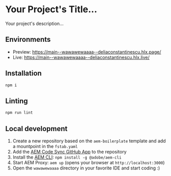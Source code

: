 # Your Project's Title...
Your project's description...

## Environments
- Preview: https://main--wawawewaaaa--deliaconstantinescu.hlx.page/
- Live: https://main--wawawewaaaa--deliaconstantinescu.hlx.live/

## Installation

```sh
npm i
```

## Linting

```sh
npm run lint
```

## Local development

1. Create a new repository based on the `aem-boilerplate` template and add a mountpoint in the `fstab.yaml`
1. Add the [AEM Code Sync GitHub App](https://github.com/apps/aem-code-sync) to the repository
1. Install the [AEM CLI](https://github.com/adobe/helix-cli): `npm install -g @adobe/aem-cli`
1. Start AEM Proxy: `aem up` (opens your browser at `http://localhost:3000`)
1. Open the `wawawewaaaa` directory in your favorite IDE and start coding :)
